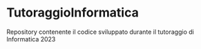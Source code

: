 # TutoraggioInformatica
Repository contenente il codice sviluppato durante il tutoraggio di Informatica 2023
